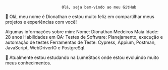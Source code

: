                              Olá, seja bem-vindo ao meu GitHub
👋 Olá, meu nome é Dionathan e estou muito feliz em compartilhar meus projetos e experiências com você!

Algumas informações sobre mim: Nome: Dionathan Medeiros Maia Idade: 28 anos Habilidades em QA: Testes de Software: Planejamento, execução e automação de testes Ferramentas de Teste: Cypress, Appium, Postman, JavaScript, WebDriverIO e PostgreSql.

🔧 Atualmente estou estudando na LumeStack onde estou evoluindo muito meus conhecimentos.
